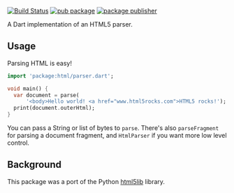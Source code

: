 [![Build Status](https://github.com/dart-lang/tools/actions/workflows/html.yaml/badge.svg)](https://github.com/dart-lang/tools/actions/workflows/html.yaml)
[![pub package](https://img.shields.io/pub/v/html.svg)](https://pub.dev/packages/html)
[![package publisher](https://img.shields.io/pub/publisher/html.svg)](https://pub.dev/packages/html/publisher)

A Dart implementation of an HTML5 parser.

## Usage

Parsing HTML is easy!

```dart
import 'package:html/parser.dart';

void main() {
  var document = parse(
      '<body>Hello world! <a href="www.html5rocks.com">HTML5 rocks!');
  print(document.outerHtml);
}
```

You can pass a String or list of bytes to `parse`. There's also `parseFragment`
for parsing a document fragment, and `HtmlParser` if you want more low level
control.

## Background

This package was a port of the Python
[html5lib](https://github.com/html5lib/html5lib-python) library.
